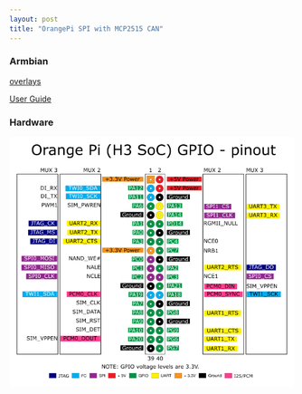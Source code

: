 ```yaml
---
layout: post
title: "OrangePi SPI with MCP2515 CAN"
---
```


### Armbian

[overlays](https://github.com/armbian/sunxi-DT-overlays)

[User Guide](https://docs.armbian.com/User-Guide_Allwinner_overlays/)

### Hardware

![orange pi one pinout](/assets/orangepi_spi/orangepi_h3_pinout.png)


